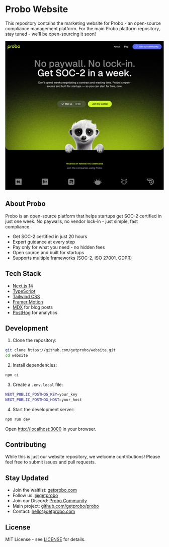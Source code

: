 # Probo Website

This repository contains the marketing website for Probo - an open-source
compliance management platform. For the main Probo platform repository, stay
tuned - we'll be open-sourcing it soon!

![Probo Website](.github/screenshot.jpg)

## About Probo

Probo is an open-source platform that helps startups get SOC-2 certified in just
one week. No paywalls, no vendor lock-in - just simple, fast compliance.

- Get SOC-2 certified in just 20 hours
- Expert guidance at every step
- Pay only for what you need - no hidden fees
- Open source and built for startups
- Supports multiple frameworks (SOC-2, ISO 27001, GDPR)

## Tech Stack

- [Next.js 14](https://nextjs.org/)
- [TypeScript](https://www.typescriptlang.org/)
- [Tailwind CSS](https://tailwindcss.com/)
- [Framer Motion](https://www.framer.com/motion/)
- [MDX](https://mdxjs.com/) for blog posts
- [PostHog](https://posthog.com/) for analytics

## Development

1. Clone the repository:

```bash
git clone https://github.com/getprobo/website.git
cd website
```

2. Install dependencies:

```bash
npm ci
```

3. Create a `.env.local` file:

```bash
NEXT_PUBLIC_POSTHOG_KEY=your_key
NEXT_PUBLIC_POSTHOG_HOST=your_host
```

4. Start the development server:

```bash
npm run dev
```

Open [http://localhost:3000](http://localhost:3000) in your browser.

## Contributing

While this is just our website repository, we welcome contributions! Please feel
free to submit issues and pull requests.

## Stay Updated

- Join the waitlist: [getprobo.com](https://www.getprobo.com)
- Follow us: [@getprobo](https://twitter.com/getprobo)
- Join our Discord: [Probo Community](https://discord.gg/8qfdJYfvpY)
- Main project: [github.com/getprobo/probo](https://github.com/getprobo/probo)
- Contact: [hello@getprobo.com](mailto:hello@getprobo.com)

## License

MIT License - see [LICENSE](LICENSE) for details.
